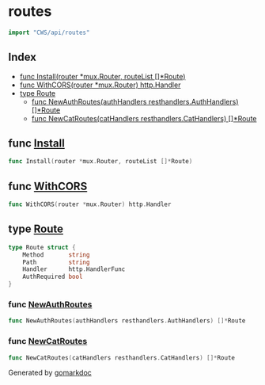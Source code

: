 <!-- Code generated by gomarkdoc. DO NOT EDIT -->

# routes

```go
import "CWS/api/routes"
```

## Index

- [func Install(router *mux.Router, routeList []*Route)](<#func-install>)
- [func WithCORS(router *mux.Router) http.Handler](<#func-withcors>)
- [type Route](<#type-route>)
  - [func NewAuthRoutes(authHandlers resthandlers.AuthHandlers) []*Route](<#func-newauthroutes>)
  - [func NewCatRoutes(catHandlers resthandlers.CatHandlers) []*Route](<#func-newcatroutes>)


## func [Install](<https://github.com/mtnmunuklu/CWS/blob/main/api/routes/routes.go#L18>)

```go
func Install(router *mux.Router, routeList []*Route)
```

## func [WithCORS](<https://github.com/mtnmunuklu/CWS/blob/main/api/routes/routes.go#L34>)

```go
func WithCORS(router *mux.Router) http.Handler
```

## type [Route](<https://github.com/mtnmunuklu/CWS/blob/main/api/routes/routes.go#L11-L16>)

```go
type Route struct {
    Method       string
    Path         string
    Handler      http.HandlerFunc
    AuthRequired bool
}
```

### func [NewAuthRoutes](<https://github.com/mtnmunuklu/CWS/blob/main/api/routes/auth.go#L8>)

```go
func NewAuthRoutes(authHandlers resthandlers.AuthHandlers) []*Route
```

### func [NewCatRoutes](<https://github.com/mtnmunuklu/CWS/blob/main/api/routes/cat.go#L8>)

```go
func NewCatRoutes(catHandlers resthandlers.CatHandlers) []*Route
```



Generated by [gomarkdoc](<https://github.com/princjef/gomarkdoc>)
